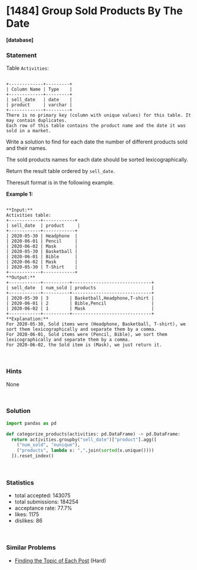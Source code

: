 # [1484] Group Sold Products By The Date

**[database]**

### Statement

Table `Activities`:


```

+-------------+---------+
| Column Name | Type    |
+-------------+---------+
| sell_date   | date    |
| product     | varchar |
+-------------+---------+
There is no primary key (column with unique values) for this table. It may contain duplicates.
Each row of this table contains the product name and the date it was sold in a market.

```




Write a solution to find for each date the number of different products sold and their names.

The sold products names for each date should be sorted lexicographically.

Return the result table ordered by `sell_date`.

Theresult format is in the following example.


**Example 1:**

```

**Input:** 
Activities table:
+------------+------------+
| sell_date  | product     |
+------------+------------+
| 2020-05-30 | Headphone  |
| 2020-06-01 | Pencil     |
| 2020-06-02 | Mask       |
| 2020-05-30 | Basketball |
| 2020-06-01 | Bible      |
| 2020-06-02 | Mask       |
| 2020-05-30 | T-Shirt    |
+------------+------------+
**Output:** 
+------------+----------+------------------------------+
| sell_date  | num_sold | products                     |
+------------+----------+------------------------------+
| 2020-05-30 | 3        | Basketball,Headphone,T-shirt |
| 2020-06-01 | 2        | Bible,Pencil                 |
| 2020-06-02 | 1        | Mask                         |
+------------+----------+------------------------------+
**Explanation:** 
For 2020-05-30, Sold items were (Headphone, Basketball, T-shirt), we sort them lexicographically and separate them by a comma.
For 2020-06-01, Sold items were (Pencil, Bible), we sort them lexicographically and separate them by a comma.
For 2020-06-02, the Sold item is (Mask), we just return it.

```


<br />

### Hints

None

<br />

### Solution

```py
import pandas as pd

def categorize_products(activities: pd.DataFrame) -> pd.DataFrame:
  return activities.groupby("sell_date")["product"].agg([
    ("num_sold", "nunique"),
    ("products", lambda x: ",".join(sorted(x.unique())))
  ]).reset_index()
```

<br />

### Statistics

- total accepted: 143075
- total submissions: 184254
- acceptance rate: 77.7%
- likes: 1175
- dislikes: 86

<br />

### Similar Problems

- [Finding the Topic of Each Post](https://leetcode.com/problems/finding-the-topic-of-each-post) (Hard)
